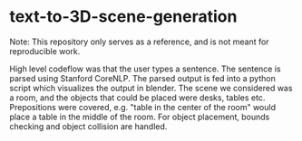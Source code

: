 # text-to-3D-scene-generation<br>
Note: This repository only serves as a reference, and is not meant for reproducible work.

High level codeflow was that the user types a sentence. The sentence is parsed using Stanford CoreNLP. The parsed output is fed into a python script which visualizes the output in blender. The scene we considered was a room, and the objects that could be placed were desks, tables etc. Prepositions were covered, e.g. "table in the center of the room"  would place a table in the middle of the room. For object placement, bounds checking and object collision are handled.
